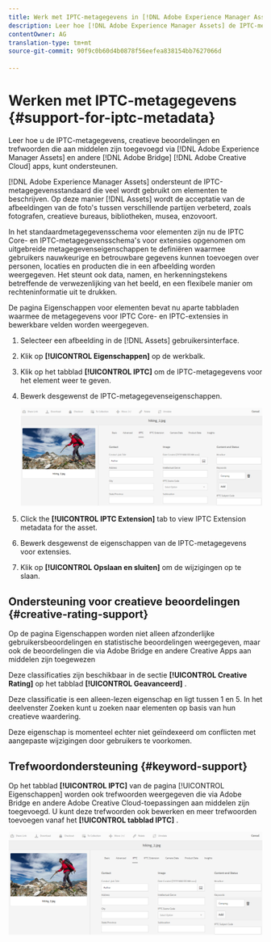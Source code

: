 ```yaml
---
title: Werk met IPTC-metagegevens in [!DNL Adobe Experience Manager Assets].
description: Leer hoe [!DNL Adobe Experience Manager Assets] de IPTC-metagegevens, creatieve beoordelingen en trefwoorden ondersteunt die via Adobe Bridge en andere Creative Apps aan middelen zijn toegevoegd.
contentOwner: AG
translation-type: tm+mt
source-git-commit: 90f9c0b60d4b0878f56eefea838154bb7627066d

---
```



# Werken met IPTC-metagegevens {#support-for-iptc-metadata}

Leer hoe u de IPTC-metagegevens, creatieve beoordelingen en trefwoorden die aan middelen zijn toegevoegd via [!DNL Adobe Experience Manager Assets] en andere [!DNL Adobe Bridge] [!DNL Adobe Creative Cloud] apps, kunt ondersteunen.

[!DNL Adobe Experience Manager Assets] ondersteunt de IPTC-metagegevensstandaard die veel wordt gebruikt om elementen te beschrijven. Op deze manier [!DNL Assets] wordt de acceptatie van de afbeeldingen van de foto&#39;s tussen verschillende partijen verbeterd, zoals fotografen, creatieve bureaus, bibliotheken, musea, enzovoort.

In het standaardmetagegevensschema voor elementen zijn nu de IPTC Core- en IPTC-metagegevensschema&#39;s voor extensies opgenomen om uitgebreide metagegevenseigenschappen te definiëren waarmee gebruikers nauwkeurige en betrouwbare gegevens kunnen toevoegen over personen, locaties en producten die in een afbeelding worden weergegeven. Het steunt ook data, namen, en herkenningstekens betreffende de verwezenlijking van het beeld, en een flexibele manier om rechteninformatie uit te drukken.

De pagina Eigenschappen voor elementen bevat nu aparte tabbladen waarmee de metagegevens voor IPTC Core- en IPTC-extensies in bewerkbare velden worden weergegeven.

1. Selecteer een afbeelding in de [!DNL Assets] gebruikersinterface.
1. Klik op **[!UICONTROL Eigenschappen]** op de werkbalk.
1. Klik op het tabblad **[!UICONTROL IPTC]** om de IPTC-metagegevens voor het element weer te geven.
1. Bewerk desgewenst de IPTC-metagegevenseigenschappen.

   ![iptc_tab](assets/keywords-in-iptc-tab.png)

1. Click the **[!UICONTROL IPTC Extension]** tab to view IPTC Extension metadata for the asset.
1. Bewerk desgewenst de eigenschappen van de IPTC-metagegevens voor extensies.
1. Klik op **[!UICONTROL Opslaan en sluiten]** om de wijzigingen op te slaan.

## Ondersteuning voor creatieve beoordelingen {#creative-rating-support}

Op de pagina Eigenschappen worden niet alleen afzonderlijke gebruikersbeoordelingen en statistische beoordelingen weergegeven, maar ook de beoordelingen die via Adobe Bridge en andere Creative Apps aan middelen zijn toegewezen

Deze classificaties zijn beschikbaar in de sectie **[!UICONTROL Creative Rating]** op het tabblad **[!UICONTROL Geavanceerd]** .

Deze classificatie is een alleen-lezen eigenschap en ligt tussen 1 en 5. In het deelvenster Zoeken kunt u zoeken naar elementen op basis van hun creatieve waardering.

Deze eigenschap is momenteel echter niet geïndexeerd om conflicten met aangepaste wijzigingen door gebruikers te voorkomen.

## Trefwoordondersteuning {#keyword-support}

Op het tabblad **[!UICONTROL IPTC]** van de pagina [!UICONTROL Eigenschappen] worden ook trefwoorden weergegeven die via Adobe Bridge en andere Adobe Creative Cloud-toepassingen aan middelen zijn toegevoegd. U kunt deze trefwoorden ook bewerken en meer trefwoorden toevoegen vanaf het **[!UICONTROL tabblad IPTC]** .

![keywords](assets/keywords-in-iptc-tab.png)
